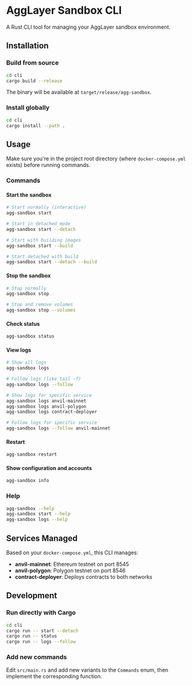 # AggLayer Sandbox CLI

A Rust CLI tool for managing your AggLayer sandbox environment.

## Installation

### Build from source

```bash
cd cli
cargo build --release
```

The binary will be available at `target/release/agg-sandbox`.

### Install globally

```bash
cd cli
cargo install --path .
```

## Usage

Make sure you're in the project root directory (where `docker-compose.yml` exists) before running commands.

### Commands

#### Start the sandbox
```bash
# Start normally (interactive)
agg-sandbox start

# Start in detached mode
agg-sandbox start --detach

# Start with building images
agg-sandbox start --build

# Start detached with build
agg-sandbox start --detach --build
```

#### Stop the sandbox
```bash
# Stop normally
agg-sandbox stop

# Stop and remove volumes
agg-sandbox stop --volumes
```

#### Check status
```bash
agg-sandbox status
```

#### View logs
```bash
# Show all logs
agg-sandbox logs

# Follow logs (like tail -f)
agg-sandbox logs --follow

# Show logs for specific service
agg-sandbox logs anvil-mainnet
agg-sandbox logs anvil-polygon
agg-sandbox logs contract-deployer

# Follow logs for specific service
agg-sandbox logs --follow anvil-mainnet
```

#### Restart
```bash
agg-sandbox restart
```

#### Show configuration and accounts
```bash
agg-sandbox info
```

### Help
```bash
agg-sandbox --help
agg-sandbox start --help
agg-sandbox logs --help
```

## Services Managed

Based on your `docker-compose.yml`, this CLI manages:

- **anvil-mainnet**: Ethereum testnet on port 8545
- **anvil-polygon**: Polygon testnet on port 8546  
- **contract-deployer**: Deploys contracts to both networks

## Development

### Run directly with Cargo
```bash
cd cli
cargo run -- start --detach
cargo run -- status
cargo run -- logs --follow
```

### Add new commands
Edit `src/main.rs` and add new variants to the `Commands` enum, then implement the corresponding function. 